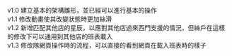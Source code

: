 v1.0  建立基本的架構雛形，並已經可以進行基本的操作  
v1.1  修改動畫使其改變狀態時更加絲滑  
v1.2  新增匹配其他店的星辰，以應對其他店過來西門支援的情況，但絲戶在這樣的修改下可以通用到其他店的班表載入  
v1.3  修改隊網頁操作時的流程，可以直接的看到網頁在載入班表時的樣子  

